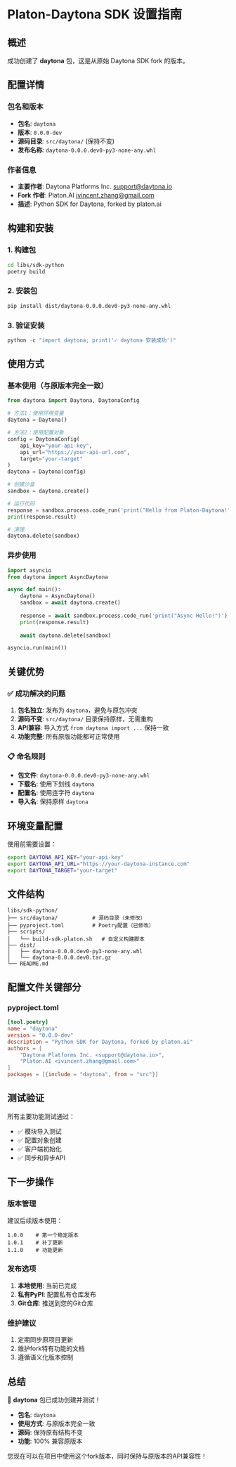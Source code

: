 # Platon-Daytona SDK 设置指南

## 概述

成功创建了 **daytona** 包，这是从原始 Daytona SDK fork 的版本。

## 配置详情

### 包名和版本

- **包名**: `daytona`
- **版本**: `0.0.0-dev`
- **源码目录**: `src/daytona/` (保持不变)
- **发布名称**: `daytona-0.0.0.dev0-py3-none-any.whl`

### 作者信息

- **主要作者**: Daytona Platforms Inc. <support@daytona.io>
- **Fork 作者**: Platon.AI <ivincent.zhang@gmail.com>
- **描述**: Python SDK for Daytona, forked by platon.ai

## 构建和安装

### 1. 构建包

```bash
cd libs/sdk-python
poetry build
```

### 2. 安装包

```bash
pip install dist/daytona-0.0.0.dev0-py3-none-any.whl
```

### 3. 验证安装

```python
python -c "import daytona; print('✓ daytona 安装成功')"
```

## 使用方式

### 基本使用（与原版本完全一致）

```python
from daytona import Daytona, DaytonaConfig

# 方法1：使用环境变量
daytona = Daytona()

# 方法2：使用配置对象
config = DaytonaConfig(
    api_key="your-api-key",
    api_url="https://your-api-url.com",
    target="your-target"
)
daytona = Daytona(config)

# 创建沙盒
sandbox = daytona.create()

# 运行代码
response = sandbox.process.code_run('print("Hello from Platon-Daytona!")')
print(response.result)

# 清理
daytona.delete(sandbox)
```

### 异步使用

```python
import asyncio
from daytona import AsyncDaytona

async def main():
    daytona = AsyncDaytona()
    sandbox = await daytona.create()
    
    response = await sandbox.process.code_run('print("Async Hello!")')
    print(response.result)
    
    await daytona.delete(sandbox)

asyncio.run(main())
```

## 关键优势

### ✅ 成功解决的问题

1. **包名独立**: 发布为 `daytona`，避免与原包冲突
2. **源码不变**: `src/daytona/` 目录保持原样，无需重构
3. **API兼容**: 导入方式 `from daytona import ...` 保持一致
4. **功能完整**: 所有原版功能都可正常使用

### 📋 命名规则

- **包文件**: `daytona-0.0.0.dev0-py3-none-any.whl`
- **下载名**: 使用下划线 `daytona`
- **配置名**: 使用连字符 `daytona`
- **导入名**: 保持原样 `daytona`

## 环境变量配置

使用前需要设置：

```bash
export DAYTONA_API_KEY="your-api-key"
export DAYTONA_API_URL="https://your-daytona-instance.com"
export DAYTONA_TARGET="your-target"
```

## 文件结构

```
libs/sdk-python/
├── src/daytona/           # 源码目录（未修改）
├── pyproject.toml         # Poetry配置（已修改）
├── scripts/
│   └── build-sdk-platon.sh   # 自定义构建脚本
├── dist/
│   ├── daytona-0.0.0.dev0-py3-none-any.whl
│   └── daytona-0.0.0.dev0.tar.gz
└── README.md
```

## 配置文件关键部分

### pyproject.toml

```toml
[tool.poetry]
name = "daytona"
version = "0.0.0-dev"
description = "Python SDK for Daytona, forked by platon.ai"
authors = [
    "Daytona Platforms Inc. <support@daytona.io>",
    "Platon.AI <ivincent.zhang@gmail.com>"
]
packages = [{include = "daytona", from = "src"}]
```

## 测试验证

所有主要功能测试通过：

- ✅ 模块导入测试
- ✅ 配置对象创建
- ✅ 客户端初始化
- ✅ 同步和异步API

## 下一步操作

### 版本管理

建议后续版本使用：

```
1.0.0    # 第一个稳定版本
1.0.1    # 补丁更新
1.1.0    # 功能更新
```

### 发布选项

1. **本地使用**: 当前已完成
2. **私有PyPI**: 配置私有仓库发布
3. **Git仓库**: 推送到您的Git仓库

### 维护建议

1. 定期同步原项目更新
2. 维护fork特有功能的文档
3. 遵循语义化版本控制

## 总结

🎉 **daytona** 包已成功创建并测试！

- **包名**: `daytona`
- **使用方式**: 与原版本完全一致
- **源码**: 保持原有结构不变
- **功能**: 100% 兼容原版本

您现在可以在项目中使用这个fork版本，同时保持与原版本的API兼容性！
